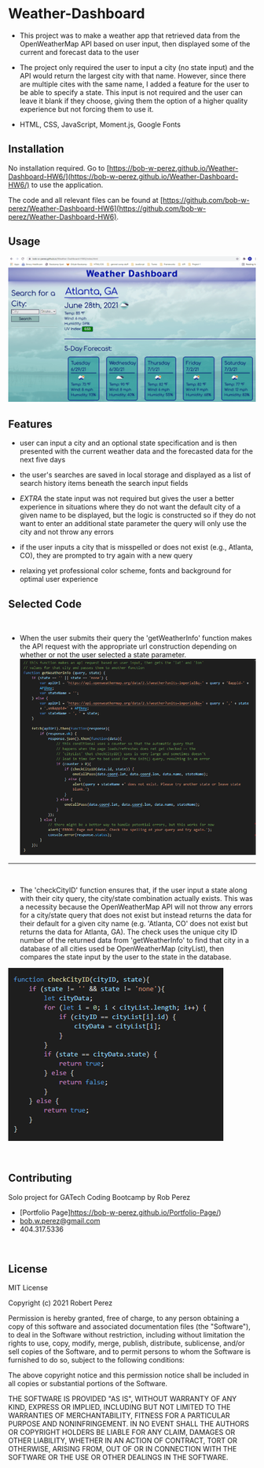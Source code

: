 # Weather-Dashboard


- This project was to make a weather app that retrieved data from the OpenWeatherMap API based on user input, then displayed some of the current and forecast data to the user

- The project only required the user to input a city (no state input) and the API would return the largest city with that name. However, since there are multiple cites with the same name, I added a feature for the user to be able to specify a state. This input is not required and the user can leave it blank if they choose, giving them the option of a higher quality experience but not forcing them to use it.

- HTML, CSS, JavaScript, Moment.js, Google Fonts
## Installation

No installation required.
Go to [https://bob-w-perez.github.io/Weather-Dashboard-HW6/](https://bob-w-perez.github.io/Weather-Dashboard-HW6/) to use the application.

The code and all relevant files can be found at [https://github.com/bob-w-perez/Weather-Dashboard-HW6](https://github.com/bob-w-perez/Weather-Dashboard-HW6). 

## Usage


![screenshot-demo](./assets/images/demo_hw6.gif "Functional Demo")


## Features

- user can input a city and an optional state specification and is then presented with the current weather data and the forecasted data for the next five days

- the user's searches are saved in local storage and displayed as a list of search history items beneath the search input fields

- *EXTRA* the state input was not required but gives the user a better experience in situations where they do not want the default city of a given name to be displayed, but the logic is constructed so if they do not want to enter an additional state parameter the query will only use the city and not throw any errors

- if the user inputs a city that is misspelled or does not exist (e.g., Atlanta, CO), they are prompted to try again with a new query

- relaxing yet professional color scheme, fonts and background for optimal user experience


## Selected Code
<br>

- When the user submits their query the 'getWeatherInfo' function makes the API request with the appropriate url construction depending on whether or not the user selected a state parameter.
![screenshot-demo](./assets/images/code-snippet-1.png "Functional Demo")
<hr>
<br>

- The 'checkCityID' function ensures that, if the user input a state along with their city query, the city/state combination actually exists. This was a necessity because the OpenWeatherMap API will not throw any errors for a city/state query that does not exist but instead returns the data for their default for a given city name (e.g. 'Atlanta, CO' does not exist but returns the data for Atlanta, GA). The check uses the unique city ID number of the returned data from 'getWeatherInfo' to find that city in a database of all cities used be OpenWeatherMap (cityList), then compares the state input by the user to the state in the database.

![screenshot-demo](./assets/images/code-snippet-2.png "Functional Demo")



<br>

## Contributing
Solo project for GATech Coding Bootcamp
by Rob Perez
- [Portfolio Page]https://bob-w-perez.github.io/Portfolio-Page/)
- bob.w.perez@gmail.com
- 404.317.5336

<br>


## License
MIT License

Copyright (c) 2021 Robert Perez

Permission is hereby granted, free of charge, to any person obtaining a copy
of this software and associated documentation files (the "Software"), to deal
in the Software without restriction, including without limitation the rights
to use, copy, modify, merge, publish, distribute, sublicense, and/or sell
copies of the Software, and to permit persons to whom the Software is
furnished to do so, subject to the following conditions:

The above copyright notice and this permission notice shall be included in all
copies or substantial portions of the Software.

THE SOFTWARE IS PROVIDED "AS IS", WITHOUT WARRANTY OF ANY KIND, EXPRESS OR
IMPLIED, INCLUDING BUT NOT LIMITED TO THE WARRANTIES OF MERCHANTABILITY,
FITNESS FOR A PARTICULAR PURPOSE AND NONINFRINGEMENT. IN NO EVENT SHALL THE
AUTHORS OR COPYRIGHT HOLDERS BE LIABLE FOR ANY CLAIM, DAMAGES OR OTHER
LIABILITY, WHETHER IN AN ACTION OF CONTRACT, TORT OR OTHERWISE, ARISING FROM,
OUT OF OR IN CONNECTION WITH THE SOFTWARE OR THE USE OR OTHER DEALINGS IN THE
SOFTWARE.
